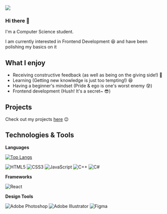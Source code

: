 <img src='https://user-images.githubusercontent.com/64846892/125523449-8c6fc34f-aa24-4951-93cb-1ef68632c351.png' />

### Hi there 👋

I'm a Computer Science student.

I am currently interested in Frontend Development :satisfied:
and have been polishing my basics on it 

## What I enjoy
- Receiving constructive feedback (as well as being on the giving side!) :gift:
- Learning (Getting new knowledge is just too tempting!) :satisfied:
- Having a beginner's mindset (Pride & ego is one's worst enemy :cold_sweat:)
- Frontend development (Hush! It's a secret~ :sunglasses:)

## Projects
Check out my projects [here](https://github.com/A-amon/Projects) 😉

## Technologies & Tools 
**Languages** 

[![Top Langs](https://github-readme-stats.vercel.app/api/top-langs/?username=A-amon&layout=compact)](https://github.com/A-amon/github-readme-stats) 

<img alt="HTML5" src="https://img.shields.io/badge/html5-%23E34F26.svg?style=for-the-badge&logo=html5&logoColor=white"/> <img alt="CSS3" src="https://img.shields.io/badge/css3-%231572B6.svg?style=for-the-badge&logo=css3&logoColor=white"/> <img alt="JavaScript" src="https://img.shields.io/badge/javascript-%23323330.svg?style=for-the-badge&logo=javascript&logoColor=%23F7DF1E"/>
<img alt="C++" src="https://img.shields.io/badge/c++-%2300599C.svg?style=for-the-badge&logo=c%2B%2B&logoColor=white"/>
<img alt="C#" src="https://img.shields.io/badge/c%23-%23239120.svg?style=for-the-badge&logo=c-sharp&logoColor=white"/>

**Frameworks**

<img alt="React" src="https://img.shields.io/badge/react-%2320232a.svg?style=for-the-badge&logo=react&logoColor=%2361DAFB"/>

**Design Tools**

<img alt="Adobe Photoshop" src="https://img.shields.io/badge/adobephotoshop-%2331A8FF.svg?style=for-the-badge&logo=adobephotoshop&logoColor=white"/> <img alt="Adobe Illustrator" src="https://img.shields.io/badge/adobeillustrator-%23FF9A00.svg?style=for-the-badge&logo=adobeillustrator&logoColor=white"/> <img alt="Figma" src="https://img.shields.io/badge/figma-%23F24E1E.svg?style=for-the-badge&logo=figma&logoColor=white"/>

<!-- <img align="center" src="https://github-readme-stats.vercel.app/api/top-langs/?username=a-amon" />
 -->
